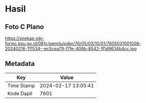 # Hasil

## Foto C Plano

https://sirekap-obj-formc.kpu.go.id/081c/pemilu/pdpr/76/05/03/10/01/7605031001008-20240216-111534--ec5cea79-f7fe-406b-8542-1f1d9634b4cc.jpg


## Metadata

| Key        | Value               |
| ---------- | ------------------- |
| Time Stamp | 2024-02-17 13:05:41 |
| Kode Dapil | 7601                |



